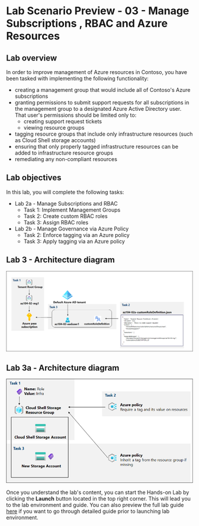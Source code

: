 # Lab Scenario Preview - 03 - Manage Subscriptions , RBAC and Azure Resources

## Lab overview
In order to improve management of Azure resources in Contoso, you have been tasked with implementing the following functionality:
- creating a management group that would include all of Contoso's Azure subscriptions
- granting permissions to submit support requests for all subscriptions in the management group to a designated Azure Active Directory user. That user's permissions should be limited only to: 
    - creating support request tickets
    - viewing resource groups 
- tagging resource groups that include only infrastructure resources (such as Cloud Shell storage accounts)
- ensuring that only properly tagged infrastructure resources can be added to infrastructure resource groups
- remediating any non-compliant resources 

## Lab objectives
In this lab, you will complete the following tasks:
+ Lab 2a - Manage Subscriptions and RBAC
    + Task 1: Implement Management Groups
    + Task 2: Create custom RBAC roles 
    + Task 3: Assign RBAC roles
+ Lab 2b - Manage Governance via Azure Policy
    + Task 2: Enforce tagging via an Azure policy
    + Task 3: Apply tagging via an Azure policy

## Lab 3 - Architecture diagram
![image](../media/lab02a.png)

## Lab 3a - Architecture diagram
![image](../media/lab02b.png)

Once you understand the lab's content, you can start the Hands-on Lab by clicking the **Launch** button located in the top right corner. This will lead you to the lab environment and guide. You can also preview the full lab guide [here](https://experience.cloudlabs.ai/#/labguidepreview/84c5cd48-bf0d-4edc-9fc3-932082b0b0b9) if you want to go through detailed guide prior to launching lab environment.
